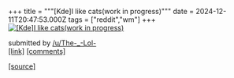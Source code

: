 +++
title = """[Kde]I like cats(work in progress)"""
date = 2024-12-11T20:47:53.000Z
tags = ["reddit","wm"]
+++
[![[Kde]I like cats(work in progress)](https://a.thumbs.redditmedia.com/GIRYZkASxLC74ADBlFMj4C3bb_5JjGak-2wKc9qEce4.jpg "[Kde]I like cats(work in progress)")](https://www.reddit.com/r/unixporn/comments/1hc3ncz/kdei_like_catswork_in_progress/)

submitted by [/u/The-\_-Lol-](https://www.reddit.com/user/The-_-Lol-)  
[\[link\]](https://www.reddit.com/gallery/1hc3ncz) [\[comments\]](https://www.reddit.com/r/unixporn/comments/1hc3ncz/kdei_like_catswork_in_progress/)

[[source]](https://www.reddit.com/r/unixporn/comments/1hc3ncz/kdei_like_catswork_in_progress/)
